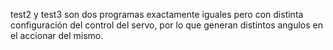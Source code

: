 test2 y test3 son dos programas exactamente iguales pero con distinta configuración del control del servo, por lo que generan distintos angulos en el accionar del mismo.